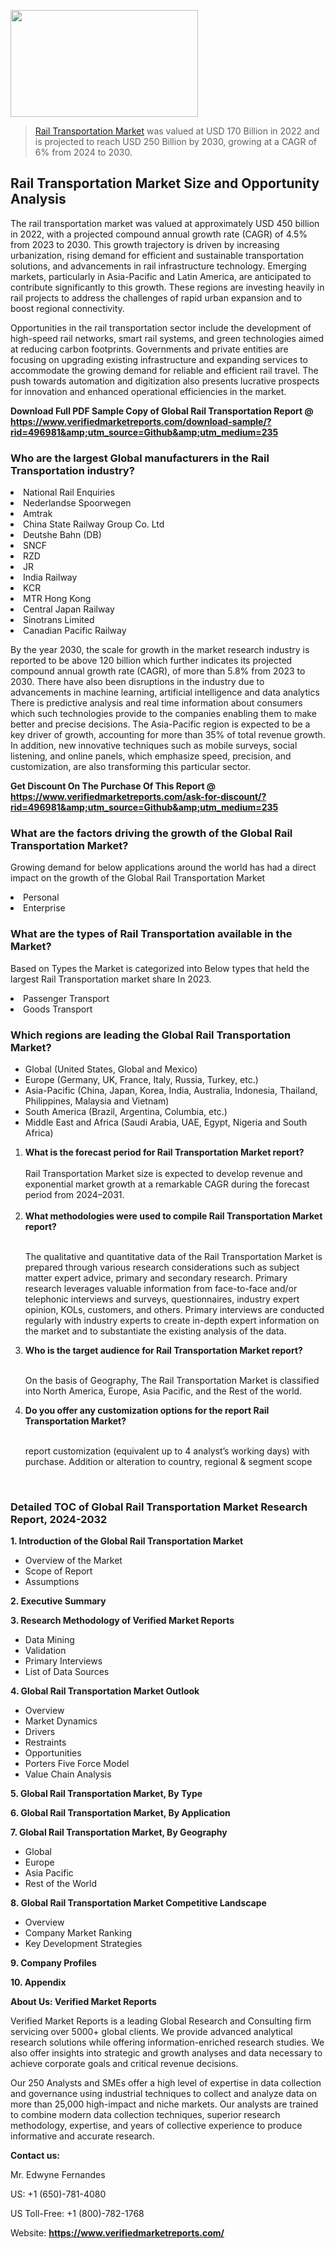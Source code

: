 <img src="https://ffe5etoiles.com/wp-content/uploads/2024/12/MST1-300x171.png" alt="" width="300" height="171" class="alignnone size-medium wp-image-20088" /><blockquote><p><p><a href="https://www.verifiedmarketreports.com/download-sample/?rid=496981&utm_source=Github&utm_medium=235" target="_blank">Rail Transportation Market</a> was valued at USD 170 Billion in 2022 and is projected to reach USD 250 Billion by 2030, growing at a CAGR of 6% from 2024 to 2030.</p></blockquote><p><h2>Rail Transportation Market Size and Opportunity Analysis</h2> <p>The rail transportation market was valued at approximately USD 450 billion in 2022, with a projected compound annual growth rate (CAGR) of 4.5% from 2023 to 2030. This growth trajectory is driven by increasing urbanization, rising demand for efficient and sustainable transportation solutions, and advancements in rail infrastructure technology. Emerging markets, particularly in Asia-Pacific and Latin America, are anticipated to contribute significantly to this growth. These regions are investing heavily in rail projects to address the challenges of rapid urban expansion and to boost regional connectivity.</p> <p>Opportunities in the rail transportation sector include the development of high-speed rail networks, smart rail systems, and green technologies aimed at reducing carbon footprints. Governments and private entities are focusing on upgrading existing infrastructure and expanding services to accommodate the growing demand for reliable and efficient rail travel. The push towards automation and digitization also presents lucrative prospects for innovation and enhanced operational efficiencies in the market.</p> </p><p class=""><strong>Download Full PDF Sample Copy of Global Rail Transportation Report @ <a href="https://www.verifiedmarketreports.com/download-sample/?rid=496981&amp;utm_source=Github&amp;utm_medium=235" target="_blank">https://www.verifiedmarketreports.com/download-sample/?rid=496981&amp;utm_source=Github&amp;utm_medium=235</a></strong></p><h3 id="" class="">Who are the largest Global manufacturers in the Rail Transportation industry?</h3><p><li>National Rail Enquiries</li><li> Nederlandse Spoorwegen</li><li> Amtrak</li><li> China State Railway Group Co. Ltd</li><li> Deutshe Bahn (DB)</li><li> SNCF</li><li> RZD</li><li> JR</li><li> India Railway</li><li> KCR</li><li> MTR Hong Kong</li><li> Central Japan Railway</li><li> Sinotrans Limited</li><li> Canadian Pacific Railway</li></p><div class=""><div class="" dir="" data-message-author-role="" data-message-id="" data-message-model-slug=""><div class=""><div class=""><div class=""><div class="" dir="" data-message-author-role="" data-message-id="" data-message-model-slug=""><div class=""><div class=""><p>By the year 2030, the scale for growth in the market research industry is reported to be above 120 billion which further indicates its projected compound annual growth rate (CAGR), of more than 5.8% from 2023 to 2030. There have also been disruptions in the industry due to advancements in machine learning, artificial intelligence and data analytics There is predictive analysis and real time information about consumers which such technologies provide to the companies enabling them to make better and precise decisions. The Asia-Pacific region is expected to be a key driver of growth, accounting for more than 35% of total revenue growth. In addition, new innovative techniques such as mobile surveys, social listening, and online panels, which emphasize speed, precision, and customization, are also transforming this particular sector.</p><p><strong>Get Discount On The Purchase Of This Report @&nbsp; <a href="https://www.verifiedmarketreports.com/ask-for-discount/?rid=496981&amp;utm_source=Github&amp;utm_medium=235" target="_blank">https://www.verifiedmarketreports.com/ask-for-discount/?rid=496981&amp;utm_source=Github&amp;utm_medium=235</a></strong></p></div></div></div></div></div></div></div></div><h3 id="" class="">What are the factors driving the growth of the Global Rail Transportation Market?</h3><p id="" class="">Growing demand for below applications around the world has had a direct impact on the growth of the Global Rail Transportation Market</p><p id="" class=""><li>Personal</li><li> Enterprise</li></p><h3 id="" class="">What are the types of Rail Transportation available in the Market?</h3><p id="" class="">Based on Types the Market is categorized into Below types that held the largest Rail Transportation market share In 2023.</p><p id="" class=""><li>Passenger Transport</li><li> Goods Transport</li></p><h3 id="" class="">Which regions are leading the Global Rail Transportation Market?</h3><ul><li>Global (United States, Global and Mexico)</li><li>Europe (Germany, UK, France, Italy, Russia, Turkey, etc.)</li><li>Asia-Pacific (China, Japan, Korea, India, Australia, Indonesia, Thailand, Philippines, Malaysia and Vietnam)</li><li>South America (Brazil, Argentina, Columbia, etc.)</li><li>Middle East and Africa (Saudi Arabia, UAE, Egypt, Nigeria and South Africa)</li></ul><p><ol><li><strong>What is the forecast period for Rail Transportation Market report?<br /></strong><br /><span data-sheets-root="1" data-sheets-value="{&quot;1&quot;:2,&quot;2&quot;:&quot;XXXX size is expected to develop revenue and exponential market growth at a remarkable CAGR during the forecast period from 2024&ndash;2030.&quot;}" data-sheets-userformat="{&quot;2&quot;:12674,&quot;4&quot;:{&quot;1&quot;:2,&quot;2&quot;:16776960},&quot;10&quot;:2,&quot;11&quot;:0,&quot;15&quot;:&quot;Arial&quot;,&quot;16&quot;:12}">Rail Transportation Market size is expected to develop revenue and exponential market growth at a remarkable CAGR during the forecast period from 2024&ndash;2031.</span><br /><br /></li><li><strong>What methodologies were used to compile Rail Transportation Market report?<br /><br /></strong><p>The qualitative and quantitative data of the&nbsp;Rail Transportation Market is prepared through various research considerations such as subject matter expert advice, primary and secondary research. Primary research leverages valuable information from face-to-face and/or telephonic interviews and surveys, questionnaires, industry expert opinion, KOLs, customers, and others. Primary interviews are conducted regularly with industry experts to create in-depth expert information on the market and to substantiate the existing analysis of the data.&nbsp;</p></li><li><strong>Who is the target audience for Rail Transportation Market report?<br /><br /></strong><p>On the basis of Geography, The&nbsp;Rail Transportation Market is classified into North America, Europe, Asia Pacific, and the Rest of the world.</p></li><li><strong>Do you offer any customization options for the report Rail Transportation Market?<br /><br /></strong><p>report customization (equivalent up to 4 analyst&rsquo;s working days) with purchase. Addition or alteration to country, regional &amp; segment scope</p><p>&nbsp;</p></li></ol></p><h3 id="" class="">Detailed TOC of Global Rail Transportation Market Research Report, 2024-2032</h3><p id="" class=""><strong>1. Introduction of the Global Rail Transportation Market</strong></p><ul><li>Overview of the Market</li><li>Scope of Report</li><li>Assumptions</li></ul><p id="" class=""><strong>2. Executive Summary</strong></p><p id="" class=""><strong>3. Research Methodology of&nbsp;Verified Market Reports</strong></p><ul><li>Data Mining</li><li>Validation</li><li>Primary Interviews</li><li>List of Data Sources</li></ul><p id="" class=""><strong>4. Global Rail Transportation Market Outlook</strong></p><ul><li>Overview</li><li>Market Dynamics</li><li>Drivers</li><li>Restraints</li><li>Opportunities</li><li>Porters Five Force Model</li><li>Value Chain Analysis</li></ul><p id="" class=""><strong>5. Global Rail Transportation Market, By&nbsp;Type</strong></p><p id="" class=""><strong>6. Global Rail Transportation Market, By Application</strong></p><p id="" class=""><strong>7. Global Rail Transportation Market, By Geography</strong></p><ul><li>Global</li><li>Europe</li><li>Asia Pacific</li><li>Rest of the World</li></ul><p id="" class=""><strong>8. Global Rail Transportation Market Competitive Landscape</strong></p><ul><li>Overview</li><li>Company Market Ranking</li><li>Key Development Strategies</li></ul><p id="" class=""><strong>9. Company Profiles</strong></p><p id="" class=""><strong>10. Appendix</strong></p><p id="" class=""><strong>About Us: Verified Market Reports</strong></p><p id="" class="">Verified Market Reports is a leading Global Research and Consulting firm servicing over 5000+ global clients. We provide advanced analytical research solutions while offering information-enriched research studies. We also offer insights into strategic and growth analyses and data necessary to achieve corporate goals and critical revenue decisions.</p><p id="" class="">Our 250 Analysts and SMEs offer a high level of expertise in data collection and governance using industrial techniques to collect and analyze data on more than 25,000 high-impact and niche markets. Our analysts are trained to combine modern data collection techniques, superior research methodology, expertise, and years of collective experience to produce informative and accurate research.</p><p id="" class=""><strong>Contact us:</strong></p><p id="" class="">Mr. Edwyne Fernandes</p><p id="" class="">US: +1 (650)-781-4080</p><p id="" class="">US Toll-Free: +1 (800)-782-1768</p><p id="" class="">Website: <a target="" data-test-app-aware-link=""><strong>https://www.verifiedmarketreports.com/</strong></a></p>
